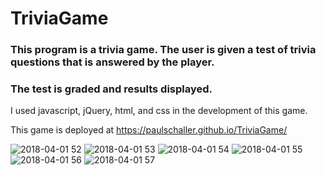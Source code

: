 # TriviaGame

### This program is a trivia game.  The user is given a test of trivia questions that is answered by the player.  
### The test is graded and results displayed.

I used javascript, jQuery, html, and css in the development of this game.

This game is deployed at  https://paulschaller.github.io/TriviaGame/

![2018-04-01 52](https://user-images.githubusercontent.com/30198872/38175446-aae9ca22-35aa-11e8-9960-d35a2ec5b7c2.png)
![2018-04-01 53](https://user-images.githubusercontent.com/30198872/38175460-b8efc23e-35aa-11e8-89d3-33539e9aaaab.png)
![2018-04-01 54](https://user-images.githubusercontent.com/30198872/38175464-c782e894-35aa-11e8-8b27-15fff328eef9.png)
![2018-04-01 55](https://user-images.githubusercontent.com/30198872/38175470-cfbf65aa-35aa-11e8-93a2-2eb92ebf7276.png)
![2018-04-01 56](https://user-images.githubusercontent.com/30198872/38175474-dc4ce536-35aa-11e8-9b10-e7443dd37fad.png)
![2018-04-01 57](https://user-images.githubusercontent.com/30198872/38175475-e6e3f91c-35aa-11e8-88c0-ef762e86b664.png)
